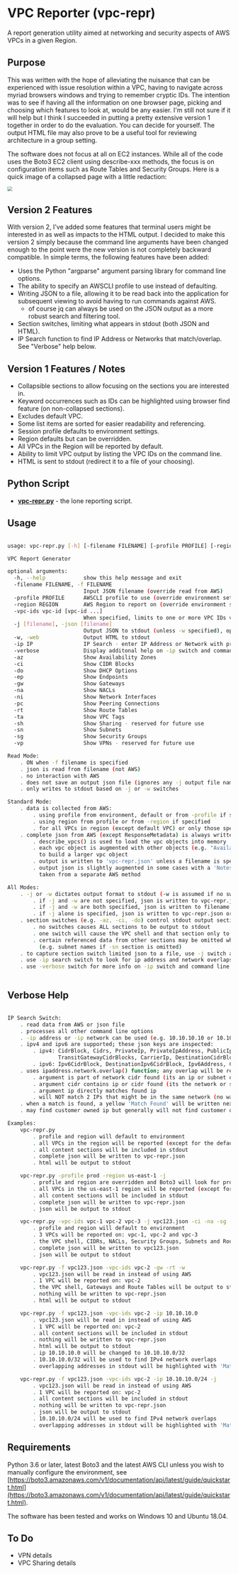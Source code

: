 # VPC Reporter (vpc-repr)

A report generation utility aimed at networking and security aspects of AWS VPCs in a given Region.

## Purpose

This was written with the hope of alleviating the nuisance that can be experienced with issue resolution within a VPC, having to navigate across myriad browsers windows and trying to remember cryptic IDs. The intention was to see if having all the information on one browser page, picking and choosing which features to look at, would be any easier. I'm still not sure if it will help but I think I succeeded in putting a pretty extensive version 1 together in order to do the evaluation. You can decide for yourself. The output HTML file may also prove to be a useful tool for reviewing architecture in a group setting.

The software does not focus at all on EC2 instances.  While all of the code uses the Boto3 EC2 client using describe-xxx methods, the focus is on configuration items such as Route Tables and Security Groups. Here is a quick image of a collapsed page with a little redaction:

<img src="html2.png" style="zoom: 67%;" />

## Version 2 Features

With version 2, I've added some features that terminal users might be interested in as well as impacts to the HTML output. I decided to make this version 2 simply because the command line arguments have been changed enough to the point were the new version is not completely backward compatible. In simple terms, the following features have been added:

- Uses the Python "argparse" argument parsing library for command line options.
- The ability to specify an AWSCLI profile to use instead of defaulting.
- Writing JSON to a file, allowing it to be read back into the application for subsequent viewing to avoid having to run commands against AWS.
  - of course jq can always be used on the JSON output as a more robust search and filtering tool.
- Section switches, limiting what appears in stdout (both JSON and HTML).
- IP Search function to find IP Address or Networks that match/overlap. See "Verbose" help below.

## Version 1 Features / Notes

- Collapsible sections to allow focusing on the sections you are interested in.
- Keyword occurrences such as IDs can be highlighted using browser find feature (on non-collapsed sections).
- Excludes default VPC.
- Some list items are sorted for easier readability and referencing.
- Session profile defaults to environment settings.
- Region defaults but can be overridden.
- All VPCs in the Region will be reported by default.
- Ability to limit VPC output by listing the VPC IDs on the command line.
- HTML is sent to stdout (redirect it to a file of your choosing).

## Python Script

* __<span>[vpc-repr.py]()</span>__ - the lone reporting script.

## Usage

```bash

usage: vpc-repr.py [-h] [-filename FILENAME] [-profile PROFILE] [-region REGION] [-vpc-ids vpc-id [vpc-id ...]] [-j [filename]]                    [-w] [-ip IP] [-verbose] [-az] [-ci] [-do] [-ep] [-gw] [-na] [-ni] [-pc] [-rt] [-ta] [-sh] [-sn] [-sg] [-vp]

VPC Report Generator

optional arguments:
  -h, --help            show this help message and exit
  -filename FILENAME, -f FILENAME
                        Input JSON filename (override read from AWS)
  -profile PROFILE      AWSCLI profile to use (override environment settings)
  -region REGION        AWS Region to report on (override environment settings)
  -vpc-ids vpc-id [vpc-id ...]
                        When specified, limits to one or more VPC IDs versus all VPCs in the Region
  -j [filename], -json [filename]
                        Output JSON to stdout (unless -w specified), optionally specify filename to override vpc-repr.json
  -w, -web              Output HTML to stdout
  -ip IP                IP Search - enter IP Address or Network with prefix (e.g. 10.10.10.10 or 10.10.10.0/24)
  -verbose              Display additonal help on -ip switch and command line examples
  -az                   Show Availability Zones
  -ci                   Show CIDR Blocks
  -do                   Show DHCP Options
  -ep                   Show Endpoints
  -gw                   Show Gateways
  -na                   Show NACLs
  -ni                   Show Network Interfaces
  -pc                   Show Peering Connections
  -rt                   Show Route Tables
  -ta                   Show VPC Tags
  -sh                   Show Sharing - reserved for future use
  -sn                   Show Subnets
  -sg                   Show Security Groups
  -vp                   Show VPNs - reserved for future use

Read Mode:
    . ON when -f filename is specified
    . json is read from filename (not AWS)
    . no interaction with AWS
    . does not save an output json file (ignores any -j output file names)
    . only writes to stdout based on -j or -w switches

Standard Mode:
    . data is collected from AWS:
        . using profile from environment, default or from -profile if specified
        . using region from profile or from -region if specified
        . for all VPCs in region (except default VPC) or only those specified with -vpc-ids
    . complete json from AWS (except ResponseMetadata) is always written to a file
        . describe_vpcs() is used to load the vpc objects into memory
        . each vpc object is augmented with other objects (e.g. "AvailabilityZones":...) using other describe methods
          to build a larger vpc object
        . output is written to 'vpc-repr.json' unless a filename is specified after -j switch
        . output json is slightly augmented in some cases with a 'Notes' attribute with comments or 'name' data
          taken from a separate AWS method

All Modes:
    . -j or -w dictates output format to stdout (-w is assumed if no switch is specified)
        . if -j and -w are not specified, json is written to vpc-repr.json and html is written to stdout
        . if -j and -w are both specified, json is written to filename, if specified, and html is written to stdout
        . if -j alone is specified, json is written to vpc-repr.json or filename specifed, and is written to stdout
    . section switches (e.g. -az, -ci, -do) control stdout output sections only
        . no switches causes ALL sections to be output to stdout
        . one switch will cause the VPC shell and that section only to be output to stdout
        . certain referenced data from other sections may be omitted when that section is not included
          (e.g. subnet names if -sn section is omitted)
    . to capture section switch limited json to a file, use -j switch and redirect stdout to a file
    . use -ip search switch to look for ip address and network overlaps
    . use -verbose switch for more info on -ip switch and command line examples
    
```

## Verbose Help

```bash

IP Search Switch:
    . read data from AWS or json file
    . processes all other command line options
    . -ip address or -ip network can be used (e.g. 10.10.10.10 or 10.10.10.0/24)
    . ipv4 and ipv6 are supported; these json keys are inspected:
        . ipv4: CidrBlock, Cidrs, PrivateIp, PrivateIpAddress, PublicIp, CustomerOwnedIp,
                TransitGatewayCidrBlocks, CarrierIp, DestinationCidrBlock, CidrIp, CidrIpv4
        . ipv6: Ipv6CidrBlock, DestinationIpv6CidrBlock, Ipv6Address, CidrIpv6
    . uses ipaddress.network.overlap() function; any overlap will be reported
        . argument is part of network cidr found (its an ip or subnet of found cidr)
        . argument cidr contains ip or cidr found (its the network or supernet of found ip or cidr)
        . argument ip directly matches found ip
        . will NOT match 2 IPs that might be in the same network (no way of knowing)
    . when a match is found, a yellow 'Match Found' will be written next to the match on screen
    . may find customer owned ip but generally will not find customer owned ip pools

Examples:
    vpc-repr.py
        . profile and region will default to environment
        . all VPCs in the region will be reported (except for the default VPC)
        . all content sections will be included in stdout
        . complete json will be written to vpc-repr.json
        . html will be output to stdout

    vpc-repr.py -profile prod -region us-east-1 -j
        . profile and region are overridden and Boto3 will look for profile in config file for credentials
        . all VPCs in the us-east-1 region will be reported (except for the default VPC)
        . all content sections will be included in stdout
        . complete json will be written to vpc-repr.json
        . json will be output to stdout

    vpc-repr.py -vpc-ids vpc-1 vpc-2 vpc-3 -j vpc123.json -ci -na -sg -sn -rt
        . profile and region will default to environment
        . 3 VPCs will be reported on: vpc-1, vpc-2 and vpc-3
        . the VPC shell, CIDRs, NACLs, Security Groups, Subnets and Route Tables will be output to stdout
        . complete json will be written to vpc123.json
        . json will be output to stdout

    vpc-repr.py -f vpc123.json -vpc-ids vpc-2 -gw -rt -w
        . vpc123.json will be read in instead of using AWS
        . 1 VPC will be reported on: vpc-2
        . the VPC shell, Gateways and Route Tables will be output to stdout
        . nothing will be written to vpc-repr.json
        . html will be output to stdout

    vpc-repr.py -f vpc123.json -vpc-ids vpc-2 -ip 10.10.10.0
        . vpc123.json will be read in instead of using AWS
        . 1 VPC will be reported on: vpc-2
        . all content sections will be included in stdout
        . nothing will be written to vpc-repr.json
        . html will be output to stdout
        . ip 10.10.10.0 will be changed to 10.10.10.0/32
        . 10.10.10.0/32 will be used to find IPv4 network overlaps
        . overlapping addresses in stdout will be highlighted with 'Match Found!'

    vpc-repr.py -f vpc123.json -vpc-ids vpc-2 -ip 10.10.10.0/24 -j
        . vpc123.json will be read in instead of using AWS
        . 1 VPC will be reported on: vpc-2
        . all content sections will be included in stdout
        . nothing will be written to vpc-repr.json
        . json will be output to stdout
        . 10.10.10.0/24 will be used to find IPv4 network overlaps
        . overlapping addresses in stdout will be highlighted with 'Match Found!'

```

## Requirements

Python 3.6 or later, latest Boto3 and the latest AWS CLI unless you wish to manually configure the environment, see [https://boto3.amazonaws.com/v1/documentation/api/latest/guide/quickstart.html](https://boto3.amazonaws.com/v1/documentation/api/latest/guide/quickstart.html).

The software has been tested and works on Windows 10 and Ubuntu 18.04.

## To Do

- VPN details
- VPC Sharing details
